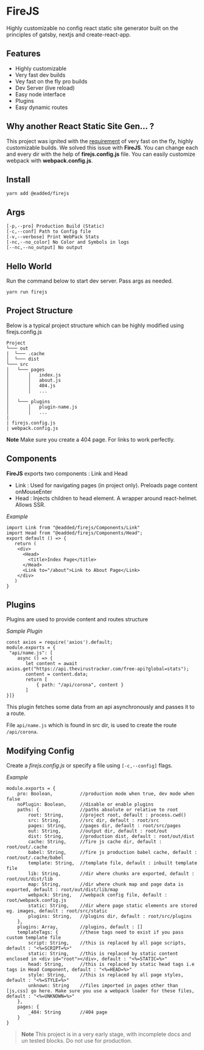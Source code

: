 # FireJS
 Highly customizable no config react static site generator built on the principles of gatsby, nextjs and create-react-app.    
    
## Features    
    
 - Highly customizable
 - Very fast dev builds 
 - Vey fast on the fly pro builds
 - Dev Server (live reload)
 - Easy node interface
 - Plugins
 - Easy dynamic routes
    
## Why another React Static Site Gen... ?
 This project was ignited with the [requirement](https://dev.to/aniketfuryrocks/dynamically-building-static-react-pages-upon-request-4pg3) of very fast on the fly, highly customizable builds. We solved this issue with **FireJS**. You can change each and every dir with the help of **firejs.config.js** file. You can easily customize webpack with **webpack.config.js**.  
  
## Install  
~~~  
yarn add @eadded/firejs  
~~~    
## Args  
~~~    
[-p,--pro] Production Build (Static)  
[-c,--conf] Path to Config file    
[-v,--verbose] Print WebPack Stats  
[-nc,--no_color] No Color and Symbols in logs  
[--nc,--no_output] No output  
~~~  
## Hello World  
Run the command below to start dev server. Pass args as needed.  
~~~  
yarn run firejs  
~~~  
## Project Structure
Below is a typical project structure which can be highly modified using firejs.config.js    
```    
Project    
└─── out    
|  └─── .cache    
│  └─── dist    
└─── src    
│   └─── pages    
│       │   index.js    
│       │   about.js
│       │   404.js
│       │   ...    
│    
│   └─── plugins    
│       │   plugin-name.js    
│       │   ...    
|    
| firejs.config.js    
| webpack.config.js    
```
**Note** Make sure you create a 404 page. For links to work perfectly.
## Components
**FireJS** exports two components : Link and Head

 - Link : Used for navigating pages (in project only). Preloads page content onMouseEnter
 - Head : Injects children to head element. A wrapper around react-helmet. Allows SSR.

*Example*
```
import Link from "@eadded/firejs/Components/Link"  
import Head from "@eadded/firejs/Components/Head";  
export default () => {  
   return (  
    <div>  
      <Head>  
        <title>Index Page</title>  
      </Head>  
      <Link to="/about">Link to About Page</Link>  
    </div>  
   )
}
```
## Plugins
Plugins are used to provide content and routes structure    
    
*Sample Plugin* 
~~~    
const axios = require('axios').default;      
module.exports = {      
 "api/name.js": [     
    async () => {     
       let content = await axios.get("https://api.thevirustracker.com/free-api?global=stats");    
       content = content.data;    
       return [    
           { path: "/api/corona", content }    
       ]    
}]}    
~~~    
This plugin fetches some data from an api asynchronously and passes it to a route.    
    
File `api/name.js` which is found in src dir, is used to create the route `/api/corona`.

## Modifying Config
Create a *firejs.config.js* or specify a file using ```[-c,--config]``` flags.

*Example*

```
module.exports = {
    pro: Boolean,          //production mode when true, dev mode when false
    noPlugin: Boolean,     //disable or enable plugins
    paths: {               //paths absolute or relative to root
        root: String,      //project root, default : process.cwd()
        src: String,       //src dir, default : root/src
        pages: String,     //pages dir, default : root/src/pages
        out: String,       //output dir, default : root/out
        dist: String,      //production dist, default : root/out/dist
        cache: String,     //fire js cache dir, default : root/out/.cache
        babel: String,     //fire js production babel cache, default : root/out/.cache/babel
        template: String,  //template file, default : inbuilt template file
        lib: String,       //dir where chunks are exported, default : root/out/dist/lib
        map: String,       //dir where chunk map and page data is exported, default : root/out/dist/lib/map
        webpack: String,   //webpack config file, default : root/webpack.config.js
        static: String,    //dir where page static elements are stored eg. images, default : root/src/static
        plugins: String,   //plugins dir, default : root/src/plugins
    },
    plugins: Array,        //plugins, default : []
    templateTags: {        //these tags need to exist if you pass custom template file
        script: String,    //this is replaced by all page scripts, default : "<%=SCRIPT=%>"
        static: String,    //this is replaced by static content enclosed in <div id="root"></div>, default : "<%=STATIC=%>"
        head: String,      //this is replaced by static head tags i.e tags in Head Component, default : "<%=HEAD=%>"
        style: String,     //this is replaced by all page styles, default : "<%=STYLE=%>"
        unknown: String    //files imported in pages other than [js,css] go here. Make sure you use a webpack loader for these files, default : "<%=UNKNOWN=%>"
    },
    pages: {
        _404: String       //404 page
    }
}
```
> **Note** This project is in a very early stage, with incomplete docs and un tested blocks. Do not use for production.